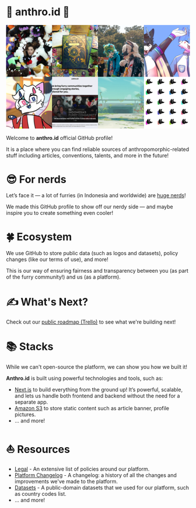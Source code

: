 # 🐺 anthro.id 🦊
![A grid of images of used assets in anthro.id platform.](/profile/banner.webp)

Welcome to **anthro.id** official GitHub profile!

It is a place where you can find reliable sources of anthropomorphic-related stuff including articles, conventions, talents, and more in the future!

# 😎 For nerds
Let’s face it — a lot of furries (in Indonesia and worldwide) are [huge nerds](https://www.reddit.com/r/furry/comments/1b7z2su/why_is_such_a_huge_number_of_furries_into_stem/)!

We made this GitHub profile to show off our nerdy side — and maybe inspire you to create something even cooler!

# 🍀 Ecosystem
We use GitHub to store public data (such as logos and datasets), policy changes (like our terms of use), and more!

This is our way of ensuring fairness and transparency between you (as part of the furry community!) and us (as a platform).

# ✍️ What's Next?
Check out our [public roadmap (Trello)](http://redirect.anthro.id/roadmap) to see what we're building next!

# 📚 Stacks
While we can't open-source the platform, we can show you how we built it!

**Anthro.id** is built using powerful technologies and tools, such as:
- [Next.js](https://nextjs.org) to build everything from the ground up! It’s powerful, scalable, and lets us handle both frontend and backend without the need for a separate app.
- [Amazon S3](http://aws.amazon.com/s3) to store static content such as article banner, profile pictures.
- ... and more!

# ⛵ Resources
- [Legal](https://github.com/anthro-id/legal) - An extensive list of policies around our platform.
- [Platform Changelog](https://github.com/anthro-id/changelog) - A changelog: a history of all the changes and improvements we've made to the platform.
- [Datasets](https://github.com/anthro-id/datasets) - A public-domain datasets that we used for our platform, such as country codes list.
- ... and more!